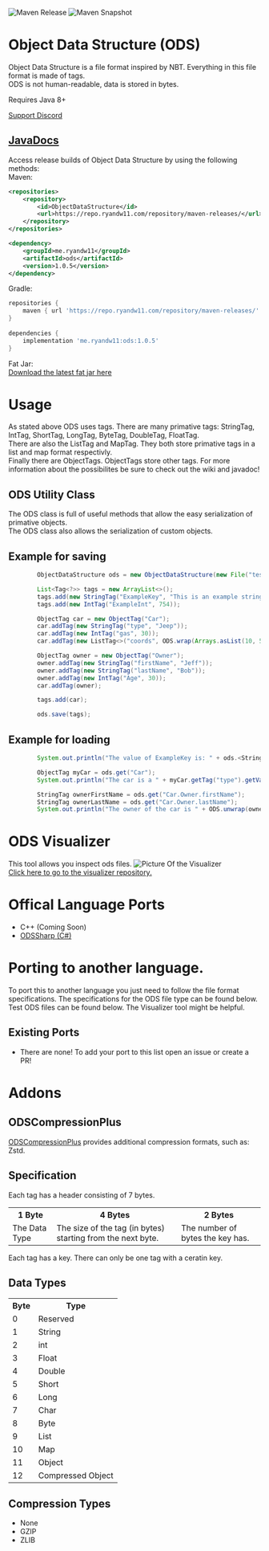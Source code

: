 ![Maven Release](https://www.ryandw11.com/api/repo-badge/maven-releases/me.ryandw11/ods) ![Maven Snapshot](https://www.ryandw11.com/api/repo-badge-snapshot/maven-snapshots/me.ryandw11/ods)
# Object Data Structure (ODS)
Object Data Structure is a file format inspired by NBT. Everything in this file format is made of tags.  
ODS is not human-readable, data is stored in bytes.  
  
Requires Java 8+

[Support Discord](https://discord.gg/xzy4mZZ)
  
## [JavaDocs](https://ryandw11.github.io/ODS/)  
  
Access release builds of Object Data Structure by using the following methods:  
Maven: 
```xml
<repositories>
    <repository>
        <id>ObjectDataStructure</id>
        <url>https://repo.ryandw11.com/repository/maven-releases/</url>
    </repository>
</repositories>

<dependency>
    <groupId>me.ryandw11</groupId>
    <artifactId>ods</artifactId>
    <version>1.0.5</version>
</dependency>
```
Gradle:  
```gradle
repositories {
    maven { url 'https://repo.ryandw11.com/repository/maven-releases/' }
}
    
dependencies {
    implementation 'me.ryandw11:ods:1.0.5'
}
```
Fat Jar:  
[Download the latest fat jar here](https://github.com/ryandw11/ODS/releases)
# Usage
As stated above ODS uses tags. There are many primative tags: StringTag, IntTag, ShortTag, LongTag, ByteTag, DoubleTag, FloatTag.  
There are also the ListTag and MapTag. They both store primative tags in a list and map format respectivly.  
Finally there are ObjectTags. ObjectTags store other tags. For more information about the possibilites be sure to check out the wiki and javadoc!
## ODS Utility Class
The ODS class is full of useful methods that allow the easy serialization of primative objects.  
The ODS class also allows the serialization of custom objects.
## Example for saving
```java
        ObjectDataStructure ods = new ObjectDataStructure(new File("test.ods"));

        List<Tag<?>> tags = new ArrayList<>();
        tags.add(new StringTag("ExampleKey", "This is an example string!"));
        tags.add(new IntTag("ExampleInt", 754));

        ObjectTag car = new ObjectTag("Car");
        car.addTag(new StringTag("type", "Jeep"));
        car.addTag(new IntTag("gas", 30));
        car.addTag(new ListTag<>("coords", ODS.wrap(Arrays.asList(10, 5, 10))));

        ObjectTag owner = new ObjectTag("Owner");
        owner.addTag(new StringTag("firstName", "Jeff"));
        owner.addTag(new StringTag("lastName", "Bob"));
        owner.addTag(new IntTag("Age", 30));
        car.addTag(owner);

        tags.add(car);

        ods.save(tags);
```

## Example for loading
```java
        System.out.println("The value of ExampleKey is: " + ods.<StringTag>get("ExampleKey").getValue());

        ObjectTag myCar = ods.get("Car");
        System.out.println("The car is a " + myCar.getTag("type").getValue());

        StringTag ownerFirstName = ods.get("Car.Owner.firstName");
        StringTag ownerLastName = ods.get("Car.Owner.lastName");
        System.out.println("The owner of the car is " + ODS.unwrap(ownerFirstName) + " " + ODS.unwrap(ownerLastName));
```
# ODS Visualizer
This tool allows you inspect ods files. 
![Picture Of the Visualizer](https://i.imgur.com/ukROPZy.png)  
[Click here to go to the visualizer repository.](https://github.com/ryandw11/ODS_Visualizer)
# Offical Language Ports
 - C++ (Coming Soon)
 - [ODSSharp (C#)](https://github.com/ryandw11/ODSSharp)
 
# Porting to another language.
To port this to another language you just need to follow the file format specifications. The specifications for the ODS file type can be found below. Test ODS files can be found below. The Visualizer tool might be helpful.
## Existing Ports
 - There are none! To add your port to this list open an issue or create a PR!
 
# Addons
## ODSCompressionPlus
[ODSCompressionPlus](https://github.com/ryandw11/ODSCompressionPlus) provides additional compression formats, such as: Zstd.

## Specification
Each tag has a header consisting of 7 bytes.
<html>
<table>
<tr>
<th>
1 Byte
</th>
<th>
4 Bytes
</th>
<th> 2 Bytes </th>
</tr>
<tr>
<td>The Data Type</td>
<td>The size of the tag (in bytes) starting from the next byte.</td>
<td>The number of bytes the key has.</td>
</tr>
</table>
</html>
Each tag has a key. There can only be one tag with a ceratin key.

## Data Types
<html>
<table>
<tr><th>Byte</th><th>Type</th></tr>
<tr><td>0</td><td>Reserved</td></tr>
<tr><td>1</td><td>String</td></tr>
<tr><td>2</td><td>int</td></tr>
<tr><td>3</td><td>Float</td></tr>
<tr><td>4</td><td>Double</td></tr>
<tr><td>5</td><td>Short</td></tr>
<tr><td>6</td><td>Long</td></tr>
<tr><td>7</td><td>Char</td></tr>
<tr><td>8</td><td>Byte</td></tr>
<tr><td>9</td><td>List</td></tr>
<tr><td>10</td><td>Map</td></tr>
<tr><td>11</td><td>Object</td></tr>
<tr><td>12</td><td>Compressed Object</td></tr>
</table>
</html>

## Compression Types
 - None
 - GZIP
 - ZLIB
